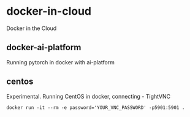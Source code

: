 # docker-in-cloud
Docker in the Cloud

## docker-ai-platform
Running pytorch in docker with ai-platform

## centos
Experimental. Running CentOS in docker, connecting - TightVNC
```
docker run -it --rm -e password='YOUR_VNC_PASSWORD' -p5901:5901 .
```
